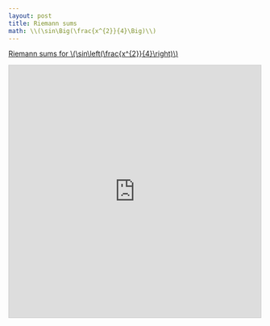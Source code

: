 ```yaml
---
layout: post
title: Riemann sums
math: \\(\sin\Big(\frac{x^{2}}{4}\Big)\\)
---
```


[Riemann sums for \\(\sin\left(\frac{x^{2}}{4}\right)\\)](https://www.desmos.com/calculator/bbnm5kpfin)

<iframe src="https://www.desmos.com/calculator/bbnm5kpfin?embed" width="500" height="500" style="border: 1px solid #ccc" frameborder=0></iframe>

